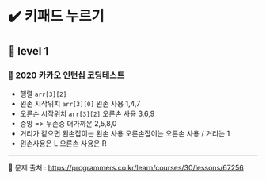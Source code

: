 # ✔️ 키패드 누르기
## 🌈 level 1
### 📌 2020 카카오 인턴십 코딩테스트

- 행렬 `arr[3][2]`
- 왼손 시작위치 `arr[3][0]` 왼손 사용 1,4,7
- 오른손 시작위치 `arr[3][2]` 오른손 사용 3,6,9
- 중앙 => 두손중 더가까운 2,5,8,0
- 거리가 같으면 왼손잡이는 왼손 사용 오른손잡이는 오른손 사용 / 거리는 1
- 왼손사용은 L 오른손 사용은 R

<hr>

📌 문제 출처 : https://programmers.co.kr/learn/courses/30/lessons/67256 